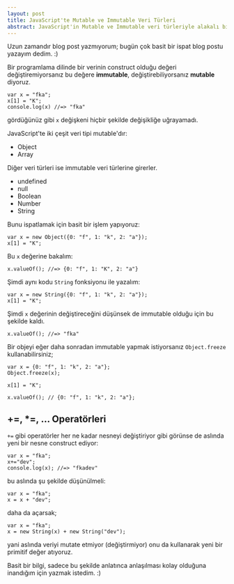 ```yaml
---
layout: post
title: JavaScript'te Mutable ve Immutable Veri Türleri
abstract: JavaScript'in Mutable ve Immutable veri türleriyle alakalı bir kaç not.
---
```


Uzun zamandır blog post yazmıyorum; bugün çok basit bir ispat blog postu yazayım dedim. :)

Bir programlama dilinde bir verinin construct olduğu değeri değiştiremiyorsanız bu değere **immutable**, değiştirebiliyorsanız **mutable** diyoruz.

    var x = "fka";
    x[1] = "K";
    console.log(x) //=> "fka"

gördüğünüz gibi `x` değişkeni hiçbir şekilde değişikliğe uğrayamadı.

JavaScript'te iki çeşit veri tipi mutable'dır:

  - Object
  - Array

Diğer veri türleri ise immutable veri türlerine girerler.

  - undefined
  - null
  - Boolean
  - Number
  - String

Bunu ispatlamak için basit bir işlem yapıyoruz:

    var x = new Object({0: "f", 1: "k", 2: "a"});
    x[1] = "K";

Bu `x` değerine bakalım:

    x.valueOf(); //=> {0: "f", 1: "K", 2: "a"}

Şimdi aynı kodu `String` fonksiyonu ile yazalım:

    var x = new String({0: "f", 1: "k", 2: "a"});
    x[1] = "K";

Şimdi `x` değerinin değiştireceğini düşünsek de immutable olduğu için bu şekilde kaldı.

    x.valueOf(); //=> "fka"

Bir objeyi eğer daha sonradan immutable yapmak istiyorsanız `Object.freeze` kullanabilirsiniz;

    var x = {0: "f", 1: "k", 2: "a"};
    Object.freeze(x);

    x[1] = "K";

    x.valueOf(); // {0: "f", 1: "k", 2: "a"};

## +=, *=, … Operatörleri

`+=` gibi operatörler her ne kadar nesneyi değiştiriyor gibi görünse de aslında yeni bir nesne construct ediyor:

    var x = "fka";
    x+="dev";
    console.log(x); //=> "fkadev"

bu aslında şu şekilde düşünülmeli:

    var x = "fka";
    x = x + "dev";

daha da açarsak;

    var x = "fka";
    x = new String(x) + new String("dev");

yani aslında veriyi mutate etmiyor (değiştirmiyor) onu da kullanarak yeni bir primitif değer atıyoruz.

Basit bir bilgi, sadece bu şekilde anlatınca anlaşılması kolay olduğuna inandığım için yazmak istedim. :)
